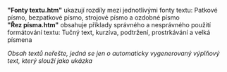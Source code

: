 **"Fonty textu.htm"** ukazují rozdíly mezi jednotlivými fonty textu: Patkové písmo, bezpatkové písmo, strojové písmo a ozdobné písmo<br>
**"Řez písma.htm"** obsahuje příklady správného a nesprávného použití formátování textu: Tučný text, kurzíva, podtržení, prostrkávání a velká písmena

*Obsah textů neřešte, jedná se jen o automaticky vygenerovaný výplňový text, který slouží jako ukázka*